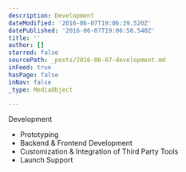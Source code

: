 ```yaml
---
description: Development
dateModified: '2016-06-07T19:06:39.520Z'
datePublished: '2016-06-07T19:06:58.540Z'
title: ''
author: []
starred: false
sourcePath: _posts/2016-06-07-development.md
inFeed: true
hasPage: false
inNav: false
_type: MediaObject

---
```

Development

* Prototyping
* Backend & Frontend Development
* Customization & Integration of Third Party Tools
* Launch Support